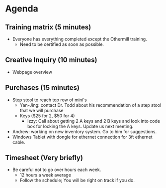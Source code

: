 # Agenda

## Training matrix (5 minutes)
- Everyone has everything completed except the Othermill training.
  - Need to be certified as soon as possible.


## Creative Inquiry (10 minutes)
- Webpage overview


## Purchases (15 minutes)
- Step stool to reach top row of mini's
    - Yan-Jing: contact Dr. Todd about his recommendation of a step stool that we will purchase
  - Keys ($25 for 2, $50 for 4)
    - Izzy: Call about getting 2 A keys and 2 B keys and look into code box for locking the A keys. Update us next meeting.
- Andrew: working on new inventory system. Go to him for suggestions.
- Windows Tablet with dongle for ethernet connection for 3ft ethernet cable.


## Timesheet (Very briefly)
- Be careful not to go over hours each week.
  - 12 hours a week average
  - Follow the schedule; You will be right on track if you do.
